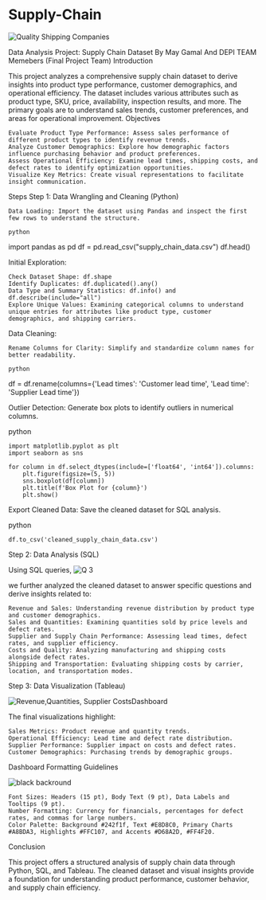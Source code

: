 # Supply-Chain
![Quality   Shipping Companies](https://github.com/user-attachments/assets/bc7e9296-94bd-4d44-8607-d6dff9c06c21)

Data Analysis Project: Supply Chain Dataset By May Gamal And DEPI TEAM Memebers (Final Project Team)
Introduction

This project analyzes a comprehensive supply chain dataset to derive insights into product type performance, customer demographics, and operational efficiency. The dataset includes various attributes such as product type, SKU, price, availability, inspection results, and more. The primary goals are to understand sales trends, customer preferences, and areas for operational improvement.
Objectives

    Evaluate Product Type Performance: Assess sales performance of different product types to identify revenue trends.
    Analyze Customer Demographics: Explore how demographic factors influence purchasing behavior and product preferences.
    Assess Operational Efficiency: Examine lead times, shipping costs, and defect rates to identify optimization opportunities.
    Visualize Key Metrics: Create visual representations to facilitate insight communication.

Steps
Step 1: Data Wrangling and Cleaning (Python)

    Data Loading: Import the dataset using Pandas and inspect the first few rows to understand the structure.

    python

import pandas as pd
df = pd.read_csv("supply_chain_data.csv")
df.head()

Initial Exploration:

    Check Dataset Shape: df.shape
    Identify Duplicates: df.duplicated().any()
    Data Type and Summary Statistics: df.info() and df.describe(include="all")
    Explore Unique Values: Examining categorical columns to understand unique entries for attributes like product type, customer demographics, and shipping carriers.

Data Cleaning:

    Rename Columns for Clarity: Simplify and standardize column names for better readability.

    python

df = df.rename(columns={'Lead times': 'Customer lead time', 'Lead time': 'Supplier Lead time'})

Outlier Detection: Generate box plots to identify outliers in numerical columns.

python

    import matplotlib.pyplot as plt
    import seaborn as sns

    for column in df.select_dtypes(include=['float64', 'int64']).columns:
        plt.figure(figsize=(5, 5))
        sns.boxplot(df[column])
        plt.title(f'Box Plot for {column}')
        plt.show()

Export Cleaned Data: Save the cleaned dataset for SQL analysis.

python

    df.to_csv('cleaned_supply_chain_data.csv')

Step 2: Data Analysis (SQL)

Using SQL queries,
![Q 3](https://github.com/user-attachments/assets/495a55f2-ca7f-4f13-8f95-1160769eb944)

 we further analyzed the cleaned dataset to answer specific questions and derive insights related to:

    Revenue and Sales: Understanding revenue distribution by product type and customer demographics.
    Sales and Quantities: Examining quantities sold by price levels and defect rates.
    Supplier and Supply Chain Performance: Assessing lead times, defect rates, and supplier efficiency.
    Costs and Quality: Analyzing manufacturing and shipping costs alongside defect rates.
    Shipping and Transportation: Evaluating shipping costs by carrier, location, and transportation modes.

Step 3: Data Visualization (Tableau)

![Revenue,Quantities, Supplier   CostsDashboard](https://github.com/user-attachments/assets/94d6b573-b7ee-494b-8882-67c891fbec5c)


The final visualizations highlight:

    Sales Metrics: Product revenue and quantity trends.
    Operational Efficiency: Lead time and defect rate distribution.
    Supplier Performance: Supplier impact on costs and defect rates.
    Customer Demographics: Purchasing trends by demographic groups.

Dashboard Formatting Guidelines

![black backround](https://github.com/user-attachments/assets/41c08e0d-c1c1-4ca5-8860-92df9421ca94)


    Font Sizes: Headers (15 pt), Body Text (9 pt), Data Labels and Tooltips (9 pt).
    Number Formatting: Currency for financials, percentages for defect rates, and commas for large numbers.
    Color Palette: Background #242f1f, Text #E8D8C0, Primary Charts #A8BDA3, Highlights #FFC107, and Accents #D68A2D, #FF4F20.

Conclusion

This project offers a structured analysis of supply chain data through Python, SQL, and Tableau. The cleaned dataset and visual insights provide a foundation for understanding product performance, customer behavior, and supply chain efficiency.
